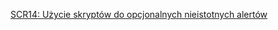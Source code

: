 [SCR14: Użycie skryptów do opcjonalnych nieistotnych alertów](https://www.w3.org/WAI/WCAG22/Techniques/client-side-script/SCR14.html)